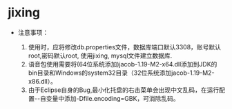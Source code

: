 # jixing

- 注意事项：

  1.	使用时，应将修改db.properties文件，数据库端口默认3308，账号默认root,密码默认root, 使用jixing, mysql文件建立数据库.
  2.	语音包使用需要将(64位系统添加)jacob-1.19-M2-x64.dll添加到JDK的bin目录和Windows的system32目录（32位系统添加jacob-1.19-M2-x86.dll）。
  3.	由于Eclipse自身的Bug,最小化托盘的右击菜单会出现中文乱码，在运行配置--自变量中添加-Dfile.encoding=GBK，可消除乱码。
